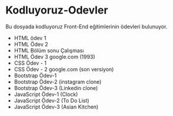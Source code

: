 # Kodluyoruz-Odevler
Bu dosyada kodluyoruz Front-End eğitimlerinin ödevleri bulunuyor. 

* HTML ödev 1
* HTML Ödev 2
* HTML Bölüm sonu Çalışması 
* HTML Ödev 3 google.com (1993)
* CSS Ödev - 1 
* CSS Ödev - 2 google.com (son versiyon)
* Bootstrap Ödev-1 
* Bootstrap Ödev-2 (instagram clone)
* Bootstrap Ödev-3 (Linkedin clone)
* JavaScript Ödev-1 (Clock)
* JavaScript Ödev-2 (To Do List)
* JavaScript Ödev-3 (Asian Kitchen)